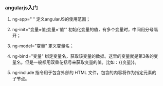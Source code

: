 ### angularjs入门
1. ng-app=" "  定义angularJS的使用范围；

2. ng-init="变量=值;变量='值'"  初始化变量的值，有多个变量时，中间用分号隔开；

3. ng-model="变量"  定义变量名；

4. ng-bind="变量"  绑定变量名，获取该变量的数据。这里的变量就是第3条的变量名。但是一般都用双重花括号来获取变量的值，比如：{{变量}}。

5. ng-include 指令用于包含外部的 HTML 文件，包含的内容将作为指定元素的子节点。

